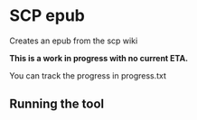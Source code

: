# SCP epub

Creates an epub from the scp wiki

**This is a work in progress with no current ETA.**

You can track the progress in progress.txt

## Running the tool
